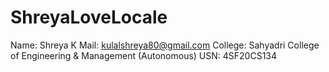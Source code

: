 # ShreyaLoveLocale
Name: Shreya K
Mail: kulalshreya80@gmail.com
College: Sahyadri College of Engineering & Management (Autonomous)
USN: 4SF20CS134
